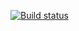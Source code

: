 [![Build status](https://ci.appveyor.com/api/projects/status/u7diqnae4de7pwoi?svg=true)](https://ci.appveyor.com/project/asloba/aqa-2-4-bdd)
